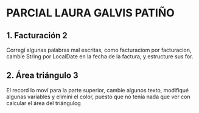 # PARCIAL LAURA GALVIS PATIÑO
## 1. Facturación 2
Corregí algunas palabras mal escritas, como facturaciom por facturacion, cambie String por LocalDate en la fecha de la factura, y estructure sus for.

## 2. Área triángulo 3
El record lo moví para la parte superior, cambie algunos texto, modifiqué algunas variables y elimini el color, puesto que no tenía nada que ver con calcular el área del triángulog